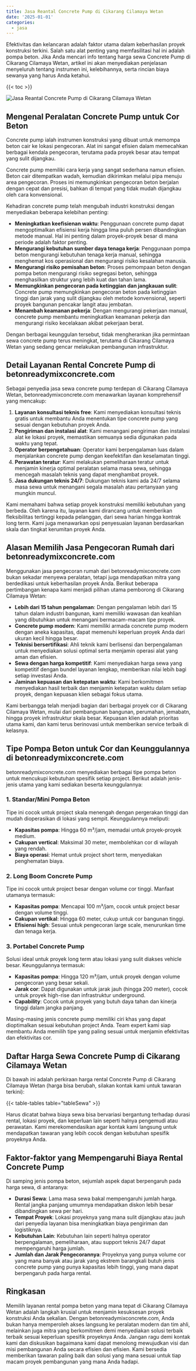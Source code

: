 ```yaml
---
title: Jasa Reantal Concrete Pump di Cikarang Cilamaya Wetan
date: '2025-01-01'
categories:
  - jasa
---
```


Efektivitas dan kelancaran adalah faktor utama dalam keberhasilan proyek konstruksi terkini. Salah satu alat penting yang memfasilitasi hal ini adalah pompa beton. Jika Anda mencari info tentang harga sewa Concrete Pump di Cikarang Cilamaya Wetan, artikel ini akan menyediakan penjelasan menyeluruh tentang instrumen ini, kelebihannya, serta rincian biaya sewanya yang harus Anda ketahui.

{{< toc >}}

![Jasa Reantal Concrete Pump di Cikarang Cilamaya Wetan](https://betoncor8.github.io/pump/concrete-pump%20(3).png)

## Mengenal Peralatan Concrete Pump untuk Cor Beton

Concrete pump ialah instrumen konstruksi yang dibuat untuk memompa beton cair ke lokasi pengecoran. Alat ini sangat efisien dalam memecahkan berbagai kendala pengecoran, terutama pada proyek besar atau tempat yang sulit dijangkau.

Concrete pump memiliki cara kerja yang sangat sederhana namun efisien. Beton cair ditempatkan wadah, kemudian dikirimkan melalui pipa menuju area pengecoran. Proses ini memungkinkan pengecoran beton berjalan dengan cepat dan presisi, bahkan di tempat yang tidak mudah dijangkau oleh cara konvensional.

Kehadiran concrete pump telah mengubah industri konstruksi dengan menyediakan beberapa kelebihan penting:

- **Meningkatkan keefisienan waktu**: Penggunaan concrete pump dapat mengoptimalkan efisiensi kerja hingga lima puluh persen dibandingkan metode manual. Hal ini penting dalam proyek-proyek besar di mana periode adalah faktor penting.
- **Mengurangi kebutuhan sumber daya tenaga kerja**: Penggunaan pompa beton mengurangi kebutuhan tenaga kerja manual, sehingga menghemat kos operasional dan mengurangi risiko kesalahan manusia.
- **Mengurangi risiko pemisahan beton**: Proses pemompaan beton dengan pompa beton mengurangi risiko segregasi beton, sehingga menghasilkan struktur yang lebih kuat dan tahan lama.
- **Memungkinkan pengecoran pada ketinggian dan jangkauan sulit**: Concrete pump memungkinkan pengecoran beton pada ketinggian tinggi dan jarak yang sulit dijangkau oleh metode konvensional, seperti proyek bangunan pencakar langit atau jembatan.
- **Menambah keamanan pekerja**: Dengan mengurangi pekerjaan manual, concrete pump membantu meningkatkan keamanan pekerja dan mengurangi risiko kecelakaan akibat pekerjaan berat.

Dengan berbagai keunggulan tersebut, tidak mengherankan jika permintaan sewa concrete pump terus meningkat, terutama di Cikarang Cilamaya Wetan yang sedang gencar melakukan pembangunan infrastruktur.

## Detail Layanan Rental Concrete Pump di betonreadymixconcrete.com

Sebagai penyedia jasa sewa concrete pump terdepan di Cikarang Cilamaya Wetan, betonreadymixconcrete.com menawarkan layanan komprehensif yang mencakup:

1. **Layanan konsultasi teknis free**: Kami menyediakan konsultasi teknis gratis untuk membantu Anda menentukan tipe concrete pump yang sesuai dengan kebutuhan proyek Anda.
2. **Pengiriman dan instalasi alat**: Kami menangani pengiriman dan instalasi alat ke lokasi proyek, memastikan semuanya sedia digunakan pada waktu yang tepat.
3. **Operator berpengetahuan**: Operator kami berpengalaman luas dalam menjalankan concrete pump dengan keefektifan dan keselamatan tinggi.
4. **Perawatan teratur**: Kami melakukan pemeliharaan teratur untuk menjamin kinerja optimal peralatan selama masa sewa, sehingga mencegah masalah teknis yang dapat menghambat proyek.
5. **Jasa dukungan teknis 24/7**: Dukungan teknis kami ada 24/7 selama masa sewa untuk menangani segala masalah atau pertanyaan yang mungkin muncul.

Kami memahami bahwa setiap proyek konstruksi memiliki kebutuhan yang berbeda. Oleh karena itu, layanan kami dirancang untuk memberikan fleksibilitas tertinggi kepada pelanggan, dari sewa harian hingga kontrak long term. Kami juga menawarkan opsi penyesuaian layanan berdasarkan skala dan tingkat kerumitan proyek Anda.

## Alasan Memilih Jasa Pengecoran Rumah dari betonreadymixconcrete.com

Menggunakan jasa pengecoran rumah dari betonreadymixconcrete.com bukan sekadar menyewa peralatan, tetapi juga mendapatkan mitra yang berdedikasi untuk keberhasilan proyek Anda. Berikut beberapa pertimbangan kenapa kami menjadi pilihan utama pemborong di Cikarang Cilamaya Wetan:

- **Lebih dari 15 tahun pengalaman**: Dengan pengalaman lebih dari 15 tahun dalam industri bangunan, kami memiliki wawasan dan keahlian yang dibutuhkan untuk menangani bermacam-macam tipe proyek.
- **Concrete pump modern**: Kami memiliki armada concrete pump modern dengan aneka kapasitas, dapat memenuhi keperluan proyek Anda dari ukuran kecil hingga besar.
- **Teknisi bersertifikasi**: Ahli teknik kami berlisensi dan berpengalaman untuk menyediakan solusi optimal serta menjamin operasi alat yang aman dan efisien.
- **Sewa dengan harga kompetitif**: Kami menyediakan harga sewa yang kompetitif dengan bundel layanan lengkap, memberikan nilai lebih bagi setiap investasi Anda.
- **Jaminan kepuasan dan ketepatan waktu**: Kami berkomitmen menyediakan hasil terbaik dan menjamin ketepatan waktu dalam setiap proyek, dengan kepuasan klien sebagai fokus utama.

Kami berbangga telah menjadi bagian dari berbagai proyek cor di Cikarang Cilamaya Wetan, mulai dari pembangunan bangunan, perumahan, jemabatn, hingga proyek infrastruktur skala besar. Kepuasan klien adalah prioritas utama kami, dan kami terus berinovasi untuk memberikan service terbaik di kelasnya.

## Tipe Pompa Beton untuk Cor dan Keunggulannya di betonreadymixconcrete.com

betonreadymixconcrete.com menyediakan berbagai tipe pompa beton untuk mencukupi kebutuhan spesifik setiap project. Berikut adalah jenis-jenis utama yang kami sediakan beserta keunggulannya:

### 1\. Standar/Mini Pompa Beton

Tipe ini cocok untuk project skala menengah dengan pergerakan tinggi dan mudah dioperasikan di lokasi yang sempit. Keunggulannya meliputi:

- **Kapasitas pompa**: Hingga 60 m³/jam, memadai untuk proyek-proyek medium.
- **Cakupan vertical**: Maksimal 30 meter, membolehkan cor di wilayah yang rendah.
- **Biaya operasi**: Hemat untuk project short term, menyediakan penghematan biaya.

### 2\. Long Boom Concrete Pump

Tipe ini cocok untuk project besar dengan volume cor tinggi. Manfaat utamanya termasuk:

- **Kapasitas pompa**: Mencapai 100 m³/jam, cocok untuk project besar dengan volume tinggi.
- **Cakupan vertikal**: Hingga 60 meter, cukup untuk cor bangunan tinggi.
- **Efisiensi high**: Sesuai untuk pengecoran large scale, menurunkan time dan tenaga kerja.

### 3\. Portabel Concrete Pump

Solusi ideal untuk proyek long term atau lokasi yang sulit diakses vehicle besar. Keunggulannya termasuk:

- **Kapasitas pompa**: Hingga 120 m³/jam, untuk proyek dengan volume pengecoran yang besar sekali.
- **Jarak cor**: Dapat digunakan untuk jarak jauh (hingga 200 meter), cocok untuk proyek high-rise dan infrastruktur underground.
- **Capability**: Cocok untuk proyek yang butuh daya tahan dan kinerja tinggi dalam jangka panjang.

Masing-masing jenis concrete pump memiliki ciri khas yang dapat dioptimalkan sesuai kebutuhan project Anda. Team expert kami siap membantu Anda memilih tipe yang paling sesuai untuk menjamin efektivitas dan efektivitas cor.

## Daftar Harga Sewa Concrete Pump di Cikarang Cilamaya Wetan

Di bawah ini adalah perkiraan harga rental Concrete Pump di Cikarang Cilamaya Wetan (harga bisa berubah, silakan kontak kami untuk tawaran terkini):

{{< table-tables table="tableSewa" >}}

Harus dicatat bahwa biaya sewa bisa bervariasi bergantung terhadap durasi rental, lokasi proyek, dan keperluan lain seperti halnya pengemudi atau perawatan. Kami merekomendasikan agar kontak kami langsung untuk mendapatkan tawaran yang lebih cocok dengan kebutuhan spesifik proyeknya Anda.

## Faktor-faktor yang Mempengaruhi Biaya Rental Concrete Pump

Di samping jenis pompa beton, sejumlah aspek dapat berpengaruh pada harga sewa, di antaranya:

- **Durasi Sewa**: Lama masa sewa bakal mempengaruhi jumlah harga. Rental jangka panjang umumnya mendapatkan diskon lebih besar dibandingkan sewa per hari.
- **Tempat Proyek**: Lokasi proyeknya yang mana sulit dijangkau atau jauh dari penyedia layanan bisa meningkatkan biaya pengiriman dan logistiknya.
- **Kebutuhan Lain**: Kebutuhan lain seperti halnya operator berpengalaman, pemeliharaan, atau support teknis 24/7 dapat mempengaruhi harga jumlah.
- **Jumlah dan Jarak Pengecorannya**: Proyeknya yang punya volume cor yang mana banyak atau jarak yang ekstrem barangkali butuh jenis concrete pump yang punya kapasitas lebih tinggi, yang mana dapat berpengaruh pada harga rental.

## Ringkasan

Memilih layanan rental pompa beton yang mana tepat di Cikarang Cilamaya Wetan adalah langkah krusial untuk menjamin kesuksesan proyek konstruksi Anda sekalian. Dengan betonreadymixconcrete.com, Anda bukan hanya memperoleh akses langsung ke peralatan modern dan tim ahli, melainkan juga mitra yang berkomitmen demi menyediakan solusi terbaik terbaik sesuai keperluan spesifik proyeknya Anda. Jangan ragu demi kontak kami dan diskusikan bagaimana kami dapat menolong mewujudkan visi dan misi pembangunan Anda secara efisien dan efisien. Kami bersedia memberikan tawaran paling baik dan solusi yang mana sesuai untuk tiap macam proyek pembangunan yang mana Anda hadapi.
